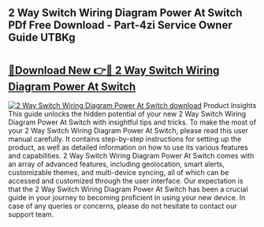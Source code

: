 ## 2 Way Switch Wiring Diagram Power At Switch PDf Free Download - Part-4zi Service Owner Guide UTBKg

# <h2><a href="http://dfkmfuf.blite.top/?on=2+Way+Switch+Wiring+Diagram+Power+At+Switch">🔗Download New 👉🔴 2 Way Switch Wiring Diagram Power At Switch</a></h2>

[![2 Way Switch Wiring Diagram Power At Switch download](https://i.imgur.com/lujVjoI.png)](http://dfkmfuf.blite.top/?on=2+Way+Switch+Wiring+Diagram+Power+At+Switch)
Product Insights This guide unlocks the hidden potential of your new 2 Way Switch Wiring Diagram Power At Switch with insightful tips and tricks. To make the most of your 2 Way Switch Wiring Diagram Power At Switch, please read this user manual carefully. It contains step-by-step instructions for setting up the product, as well as detailed information on how to use its various features and capabilities. 2 Way Switch Wiring Diagram Power At Switch comes with an array of advanced features, including geolocation, smart alerts, customizable themes, and multi-device syncing, all of which can be accessed and customized through the user interface. Our expectation is that the 2 Way Switch Wiring Diagram Power At Switch has been a crucial guide in your journey to becoming proficient in using your new device. In case of any queries or concerns, please do not hesitate to contact our support team.
